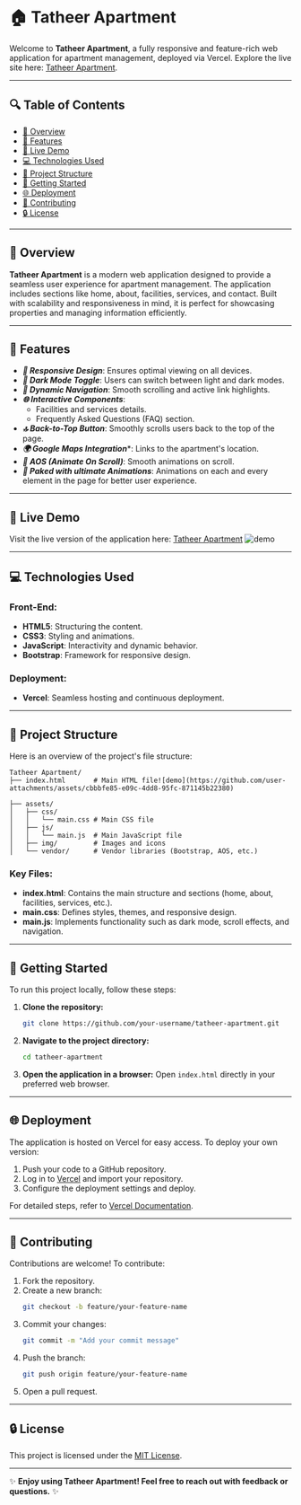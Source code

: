 # 🏠 Tatheer Apartment

Welcome to **Tatheer Apartment**, a fully responsive and feature-rich web application for apartment management, deployed via Vercel. Explore the live site here: [Tatheer Apartment](https://tatheer-apartment.vercel.app/).

---

## 🔍 Table of Contents

- [🔄 Overview](#overview)
- [🛶 Features](#features)
- [🔄 Live Demo](#live-demo)
- [💻 Technologies Used](#technologies-used)
- [📁 Project Structure](#project-structure)
- [🚀 Getting Started](#getting-started)
- [🌐 Deployment](#deployment)
- [💪 Contributing](#contributing)
- [🔒 License](#license)

---

## 🔄 Overview

**Tatheer Apartment** is a modern web application designed to provide a seamless user experience for apartment management. The application includes sections like home, about, facilities, services, and contact. Built with scalability and responsiveness in mind, it is perfect for showcasing properties and managing information efficiently.

---

## 🛶 Features

- ***🔧 Responsive Design***: Ensures optimal viewing on all devices.
- ***🌌 Dark Mode Toggle***: Users can switch between light and dark modes.
- ***🔄 Dynamic Navigation***: Smooth scrolling and active link highlights.
- ***🌐 Interactive Components***:
  - Facilities and services details.
  - Frequently Asked Questions (FAQ) section.
- ***🔝 Back-to-Top Button***: Smoothly scrolls users back to the top of the page.
- ***🌍 Google Maps Integration****: Links to the apartment's location.
- ***📱 AOS (Animate On Scroll)***: Smooth animations on scroll.
- ***💨 Paked with ultimate Animations***: Animations on each and every element in the page for better user experience.

---

## 🔄 Live Demo

Visit the live version of the application here: [Tatheer Apartment](https://tatheer-apartment.vercel.app/)
![demo](https://github.com/user-attachments/assets/31a25d76-fdab-47d0-9c1f-084440927048)

---

## 💻 Technologies Used

### Front-End:
- **HTML5**: Structuring the content.
- **CSS3**: Styling and animations.
- **JavaScript**: Interactivity and dynamic behavior.
- **Bootstrap**: Framework for responsive design.

### Deployment:
- **Vercel**: Seamless hosting and continuous deployment.
---

## 📁 Project Structure

Here is an overview of the project's file structure:

```plaintext
Tatheer Apartment/
├── index.html       # Main HTML file![demo](https://github.com/user-attachments/assets/cbbbfe85-e09c-4dd8-95fc-871145b22380)

├── assets/
│   ├── css/
│   │   └── main.css # Main CSS file
│   ├── js/
│   │   └── main.js  # Main JavaScript file
│   ├── img/         # Images and icons
│   └── vendor/      # Vendor libraries (Bootstrap, AOS, etc.)
```

### Key Files:
- **index.html**: Contains the main structure and sections (home, about, facilities, services, etc.).
- **main.css**: Defines styles, themes, and responsive design.
- **main.js**: Implements functionality such as dark mode, scroll effects, and navigation.

---

## 🚀 Getting Started

To run this project locally, follow these steps:

1. **Clone the repository:**
   ```bash
   git clone https://github.com/your-username/tatheer-apartment.git
   ```

2. **Navigate to the project directory:**
   ```bash
   cd tatheer-apartment
   ```

3. **Open the application in a browser:**
   Open `index.html` directly in your preferred web browser.

---

## 🌐 Deployment

The application is hosted on Vercel for easy access. To deploy your own version:

1. Push your code to a GitHub repository.
2. Log in to [Vercel](https://vercel.com/) and import your repository.
3. Configure the deployment settings and deploy.

For detailed steps, refer to [Vercel Documentation](https://vercel.com/docs).

---

## 💪 Contributing

Contributions are welcome! To contribute:

1. Fork the repository.
2. Create a new branch:
   ```bash
   git checkout -b feature/your-feature-name
   ```
3. Commit your changes:
   ```bash
   git commit -m "Add your commit message"
   ```
4. Push the branch:
   ```bash
   git push origin feature/your-feature-name
   ```
5. Open a pull request.

---

## 🔒 License

This project is licensed under the [MIT License](LICENSE).

---

✨ **Enjoy using Tatheer Apartment! Feel free to reach out with feedback or questions.** ✨


